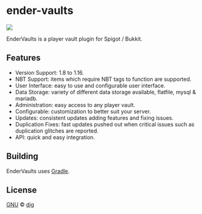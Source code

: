 # ender-vaults

[![](https://img.shields.io/github/license/dig/ender-vaults.svg)](LICENSE)

EnderVaults is a player vault plugin for Spigot / Bukkit.

## Features

 - Version Support: 1.8 to 1.16.
 - NBT Support: items which require NBT tags to function are supported.
 - User Interface: easy to use and configurable user interface.
 - Data Storage: variety of different data storage available, flatfile, mysql & mariadb.
 - Administration: easy access to any player vault.
 - Configurable: customization to better suit your server.
 - Updates: consistent updates adding features and fixing issues.
 - Duplication Fixes: fast updates pushed out when critical issues such as duplication glitches are reported.
 - API: quick and easy integration.

## Building

EnderVaults uses [Gradle](https://gradle.org/).

## License

[GNU](LICENSE) &copy; [dig](https://github.com/dig)
